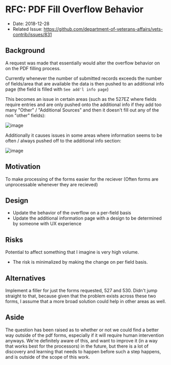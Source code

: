 # RFC: PDF Fill Overflow Behavior

- Date: 2018-12-28
- Related Issue: https://github.com/department-of-veterans-affairs/vets-contrib/issues/831

## Background
A request was made that essentially would alter the overflow behavior on on the PDF filling process.

Currently whenever the number of submitted records exceeds the number of fields/area that are available the data is then pushed to an additional info page (the field is filled with `See add'l info page`)

This becomes an issue in certain areas (such as the 527EZ where fields require entries and are only pushed onto the additional info if they add too many "Other" / "Additional Sources" and then it doesn't fill out any of the non "other" fields):

![image](https://user-images.githubusercontent.com/5629145/50563725-6868ec80-0ced-11e9-9ce5-ab05b2a6aa47.png)


Additionally it causes issues in some areas where information seems to be often / always pushed off to the additional info section:

![image](https://user-images.githubusercontent.com/5629145/50563746-a239f300-0ced-11e9-86ee-11964a57a0ce.png)



## Motivation
To make processing of the forms easier for the reciever (Often forms are unprocessable whenever they are recieved)

## Design
- Update the behavior of the overflow on a per-field basis
- Update the additional information page with a design to be determined by someone with UX experience

## Risks
Potential to affect something that I imagine is very high volume.

- The risk is minimalized by making the change on per field basis.

## Alternatives
Implement a filler for just the forms requested, 527 and 530. Didn't jump straight to that, because given that the problem exists across these two forms, I assume that a more broad solution could help in other areas as well. 


## Aside
The question has been raised as to whether or not we could find a better way outside of the pdf forms, especially if it will require human intervention anyways. We're definitely aware of this, and want to improve it (in a way that works best for the processors) in the future, but there is a lot of discovery and learning that needs to happen before such a step happens, and is outside of the scope of this work.

